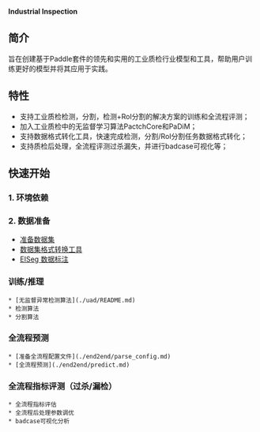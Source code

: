 **Industrial Inspection**
## 简介

旨在创建基于Paddle套件的领先和实用的工业质检行业模型和工具，帮助用户训练更好的模型并将其应用于实践。

## 特性
   * 支持工业质检检测，分割，检测+RoI分割的解决方案的训练和全流程评测；
   * 加入工业质检中的无监督学习算法PactchCore和PaDiM；
   * 支持数据格式转化工具，快速完成检测，分割/RoI分割任务数据格式转化；
   * 支持质检后处理，全流程评测过杀漏失，并进行badcase可视化等；

## 快速开始
### 1. 环境依赖

### 2. 数据准备
   * [准备数据集](./data/prepare_data.md)
   * [数据集格式转换工具](./data/conver_tools.md)
   * [EISeg 数据标注](https://github.com/PaddlePaddle/PaddleSeg/tree/release/2.7/EISeg)

### 训练/推理
    * [无监督异常检测算法](./uad/README.md)
    * 检测算法
    * 分割算法
    
### 全流程预测
    * [准备全流程配置文件](./end2end/parse_config.md)
    * [全流程预测](./end2end/predict.md)

### 全流程指标评测（过杀/漏检）
    * 全流程指标评估
    * 全流程后处理参数调优
    * badcase可视化分析

[def]: ./docs/model_export_onnx_cn.md